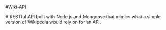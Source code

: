 #Wiki-API

A RESTful API built with Node.js and Mongoose that mimics what a simple version of Wikipedia would rely on 
for an API.